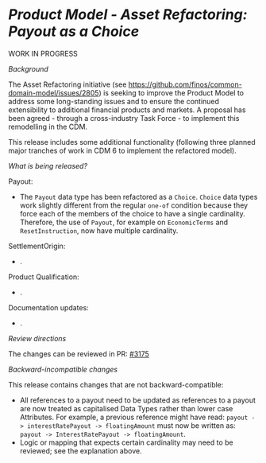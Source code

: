 # _Product Model - Asset Refactoring: Payout as a Choice_

WORK IN PROGRESS

_Background_

The Asset Refactoring initiative (see https://github.com/finos/common-domain-model/issues/2805) is seeking to improve the Product Model to address some long-standing issues and to ensure the continued extensibility to additional  financial products and markets.  A proposal has been agreed - through a cross-industry Task Force - to implement this remodelling in the CDM.  

This release includes some additional functionality (following three planned major tranches of work in CDM 6 to implement the refactored model). 

_What is being released?_

Payout:
- The `Payout` data type has been refactored as a `Choice`.  `Choice` data types work slightly different from the regular `one-of` condition because they force each of the members of the choice to have a single cardinality.  Therefore, the use of `Payout`, for example on `EconomicTerms` and `ResetInstruction`, now have multiple cardinality.

SettlementOrigin:
- .

Product Qualification:
- .

Documentation updates:
- .

_Review directions_

The changes can be reviewed in PR: [#3175](https://github.com/finos/common-domain-model/pull/3175)

_Backward-incompatible changes_

This release contains changes that are not backward-compatible:
- All references to a payout need to be updated as references to a payout are now treated as capitalised Data Types rather than lower case Attributes.  For example, a previous reference might have read:  `payout -> interestRatePayout -> floatingAmount` must now be written as:  `payout -> InterestRatePayout -> floatingAmount`.
- Logic or mapping that expects certain cardinality may need to be reviewed; see the explanation above.
